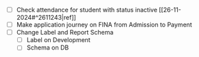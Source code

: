 - [ ] Check attendance for student with status inactive [[26-11-2024#^2611243|ref]]
- [ ] Make application journey on FINA from Admission to Payment
- [ ] Change Label and Report Schema
	- [ ] Label on Development
	- [ ] Schema on DB